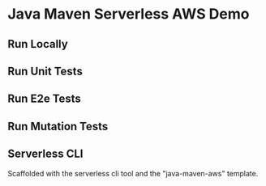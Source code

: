 # Java Maven Serverless AWS Demo


## Run Locally


## Run Unit Tests


## Run E2e Tests


## Run Mutation Tests


## Serverless CLI

Scaffolded with the serverless cli tool and the "java-maven-aws" template.

